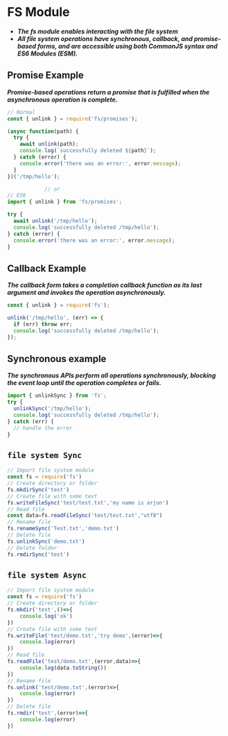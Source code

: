 # FS Module
* ***The fs module enables interacting with the file system***
* ***All file system operations have synchronous, callback, and promise-based forms, and are accessible using both CommonJS syntax and ES6 Modules (ESM).***

## Promise Example
***Promise-based operations return a promise that is fulfilled when the asynchronous operation is complete.***

```javascript
// Normal
const { unlink } = require('fs/promises');

(async function(path) {
  try {
    await unlink(path);
    console.log(`successfully deleted ${path}`);
  } catch (error) {
    console.error('there was an error:', error.message);
  }
})('/tmp/hello');

            // or
// ES6
import { unlink } from 'fs/promises';

try {
  await unlink('/tmp/hello');
  console.log('successfully deleted /tmp/hello');
} catch (error) {
  console.error('there was an error:', error.message);
}
```

## Callback Example
***The callback form takes a completion callback function as its last argument and invokes the operation asynchronously.***
```javascript
const { unlink } = require('fs');

unlink('/tmp/hello', (err) => {
  if (err) throw err;
  console.log('successfully deleted /tmp/hello');
});
```

## Synchronous example
***The synchronous APIs perform all operations synchronously, blocking the event loop until the operation completes or fails.***

```javascript
import { unlinkSync } from 'fs';
try {
  unlinkSync('/tmp/hello');
  console.log('successfully deleted /tmp/hello');
} catch (err) {
  // handle the error
}
```
## ```file system Sync```

```javascript
// Import file system module
const fs = require('fs')
// Create directory or folder
fs.mkdirSync('test')
// Create file with some text
fs.writeFileSync('test/test.txt','my name is arjun')
// Read file 
const data=fs.readFileSync('test/test.txt',"utf8")
// Rename file
fs.renameSync('Test.txt','demo.txt')
// Delete file
fs.unlinkSync('demo.txt')
// Delete folder
fs.rmdirSync('test')
```

## ```file system Async```
```javascript
// Import file system module
const fs = require('fs')
// Create directory or folder
fs.mkdir('test',()=>{
    console.log('ok')
})
// Create file with some text
fs.writeFile('test/demo.txt','try demo',(error)=>{
    console.log(error)
})
// Read file 
fs.readFile('test/demo.txt',(error,data)=>{
    console.log(data.toString())
})
// Rename file
fs.unlink('test/demo.txt',(error)=>{
    console.log(error)
})
// Delete file
fs.rmdir('test',(error)=>{
    console.log(error)
})
```